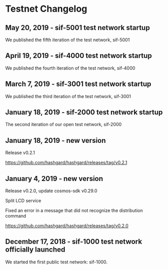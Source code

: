 # Testnet Changelog



## May 20, 2019 - sif-5001 test network startup

We published the fifth iteration of the test network, sif-5001

## April 19, 2019 - sif-4000 test network startup

We published the fourth iteration of the test network, sif-4000

## March 7, 2019 - sif-3001 test network startup

We published the third iteration of the test network, sif-3001

## January 18, 2019 - sif-2000 test network startup

The second iteration of our open test network, sif-2000

## January 18, 2019 - new version

Release v0.2.1

https://github.com/hashgard/hashgard/releases/tag/v0.2.1

## January 4, 2019 - new version

Release v0.2.0, update cosmos-sdk v0.29.0

Split LCD service

Fixed an error in a message that did not recognize the distribution command

https://github.com/hashgard/hashgard/releases/tag/v0.2.0

## December 17, 2018 - sif-1000 test network officially launched

We started the first public test network: sif-1000.
